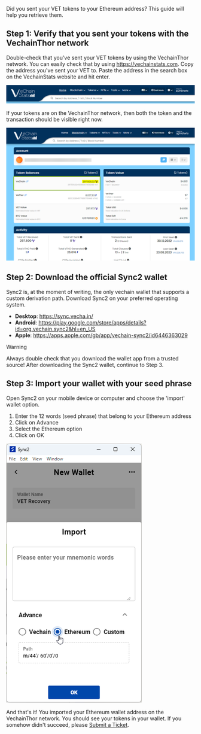 Did you sent your VET tokens to your Ethereum address? This guide will help you retrieve them.

## Step 1: Verify that you sent your tokens with the VechainThor network
Double-check that you've sent your VET tokens by using the VechainThor network. You can easily check that by using https://vechainstats.com.
Copy the address you've sent your VET to. Paste the address in the search box on the VechainStats website and hit enter.

![VechainStats Image](../Images/vechainstats.png)

If your tokens are on the VechainThor network, then both the token and the transaction should be visible right now.

![Token Image](../Images/tokens.png)

## Step 2: Download the official Sync2 wallet
Sync2 is, at the moment of writing, the only vechain wallet that supports a custom derivation path.
Download Sync2 on your preferred operating system.
- **Desktop**: https://sync.vecha.in/
- **Android**: https://play.google.com/store/apps/details?id=org.vechain.sync2&hl=en_US
- **Apple**: https://apps.apple.com/gb/app/vechain-sync2/id6446363029

> [!WARNING]
> Always double check that you download the wallet app from a trusted source!
After downloading the Sync2 wallet, continue to Step 3.

## Step 3: Import your wallet with your seed phrase
Open Sync2 on your mobile device or computer and choose the 'import' wallet option.
1. Enter the 12 words (seed phrase) that belong to your Ethereum address
2. Click on Advance
3. Select the Ethereum option
4. Click on OK

![Token Recovery Image](../Images/sync2recovery.png)

And that's it! You imported your Ethereum wallet address on the VechainThor network.
You should see your tokens in your wallet.
If you somehow didn't succeed, please [Submit a Ticket](https://support.vechain.org/support/tickets/new).
